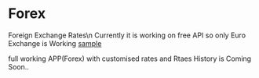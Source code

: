# Forex
Foreign Exchange Rates\n
Currently it is working on free API so only Euro Exchange is Working
[sample](http://forex-app.herokuapp.com/)

full working APP(Forex) with customised rates and Rtaes History is Coming Soon.. 
